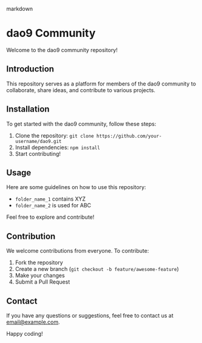 markdown
# dao9 Community

Welcome to the dao9 community repository!

## Introduction

This repository serves as a platform for members of the dao9 community to collaborate, share ideas, and contribute to various projects.

## Installation

To get started with the dao9 community, follow these steps:
1. Clone the repository: `git clone https://github.com/your-username/dao9.git`
2. Install dependencies: `npm install`
3. Start contributing!

## Usage

Here are some guidelines on how to use this repository:
- `folder_name_1` contains XYZ
- `folder_name_2` is used for ABC

Feel free to explore and contribute!

## Contribution

We welcome contributions from everyone. To contribute:
1. Fork the repository
2. Create a new branch (`git checkout -b feature/awesome-feature`)
3. Make your changes
4. Submit a Pull Request

## Contact

If you have any questions or suggestions, feel free to contact us at [email@example.com](mailto:email@example.com).

Happy coding!

